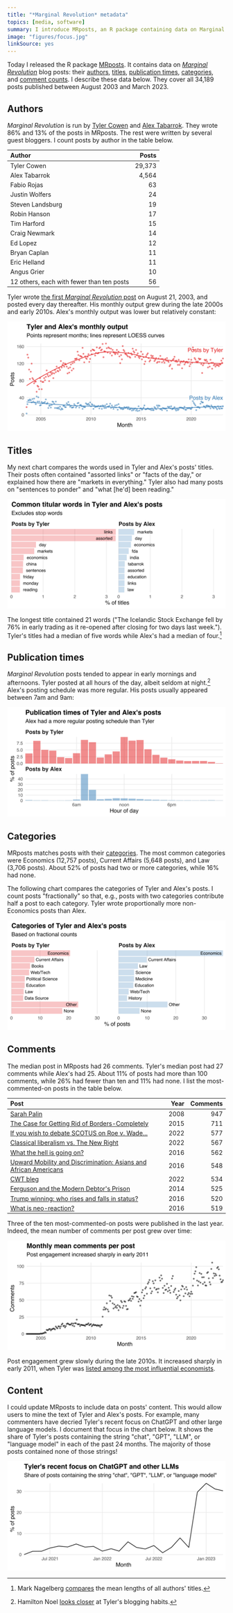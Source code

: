 ```yaml
---
title: "*Marginal Revolution* metadata"
topics: [media, software]
summary: I introduce MRposts, an R package containing data on Marginal Revolution blog posts.
image: "figures/focus.jpg"
linkSource: yes
---
```


Today I released the R package [MRposts](https://github.com/bldavies/MRposts).
It contains data on [*Marginal Revolution*](https://marginalrevolution.com) blog posts: their [authors](#authors), [titles](#titles), [publication times](#publication-times), [categories](#categories), and [comment counts](#comments).
I describe these data below.
They cover all 34,189 posts published between August 2003 and March 2023.

## Authors

*Marginal Revolution* is run by [Tyler Cowen](https://en.wikipedia.org/wiki/Tyler_Cowen) and [Alex Tabarrok](https://en.wikipedia.org/wiki/Alex_Tabarrok).
They wrote 86% and 13% of the posts in MRposts.
The rest were written by several guest bloggers.
I count posts by author in the table below.

|Author                                    |  Posts|
|:-----------------------------------------|------:|
|Tyler Cowen                               | 29,373|
|Alex Tabarrok                             |  4,564|
|Fabio Rojas                               |     63|
|Justin Wolfers                            |     24|
|Steven Landsburg                          |     19|
|Robin Hanson                              |     17|
|Tim Harford                               |     15|
|Craig Newmark                             |     14|
|Ed Lopez                                  |     12|
|Bryan Caplan                              |     11|
|Eric Helland                              |     11|
|Angus Grier                               |     10|
|12 others, each with fewer than ten posts |     56|

Tyler wrote [the first *Marginal Revolution* post](https://marginalrevolution.com/marginalrevolution/2003/08/the_lunar_men) on August 21, 2003, and posted every day thereafter.
His monthly output grew during the late 2000s and early 2010s.
Alex's monthly output was lower but relatively constant:

![](figures/monthly-output-1.svg)

## Titles

My next chart compares the words used in Tyler and Alex's posts' titles.
Their posts often contained "assorted links" or "facts of the day," or explained how there are "markets in everything."
Tyler also had many posts on "sentences to ponder" and "what [he'd] been reading."

![](figures/titular-words-1.svg)

The longest title contained 21 words ("The Icelandic Stock Exchange fell by 76% in early trading as it re-opened after closing for two days last week.").
Tyler's titles had a median of five words while Alex's had a median of four.[^nagelberg]

[^nagelberg]: Mark Nagelberg [compares](https://www.marknagelberg.com/lets-scrape-a-blog-part-1/) the mean lengths of all authors' titles.

## Publication times

*Marginal Revolution* posts tended to appear in early mornings and afternoons.
Tyler posted at all hours of the day, albeit seldom at night.[^noel]
Alex's posting schedule was more regular.
His posts usually appeared between 7am and 9am:

[^noel]: Hamilton Noel [looks closer](https://hamiltonnoel.substack.com/p/does-tyler-cowen-sleep) at Tyler's blogging habits.

![](figures/publication-times-1.svg)

## Categories

MRposts matches posts with their [categories](https://marginalrevolution.com/categories).
The most common categories were Economics (12,757 posts), Current Affairs (5,648 posts), and Law (3,706 posts).
About 52% of posts had two or more categories, while 16% had none.

The following chart compares the categories of Tyler and Alex's posts.
I count posts "fractionally" so that, e.g., posts with two categories contribute half a post to each category.
Tyler wrote proportionally more non-Economics posts than Alex.

![](figures/categories-1.svg)

## Comments

The median post in MRposts had 26 comments.
Tyler's median post had 27 comments while Alex's had 25.
About 11% of posts had more than 100 comments, while 26% had fewer than ten and 11% had none.
I list the most-commented-on posts in the table below.

|Post                                                             | Year| Comments|
|:----------------------------------------------------------------|----:|--------:|
|[Sarah Palin](https://marginalrevolution.com/marginalrevolution/2008/08/sarah-palin)| 2008|      947|
|[The Case for Getting Rid of Borders-Completely](https://marginalrevolution.com/marginalrevolution/2015/10/the-case-for-getting-rid-of-borders-completely)| 2015|      711|
|[If you wish to debate SCOTUS on Roe v. Wade...](https://marginalrevolution.com/marginalrevolution/2022/06/if-you-wish-to-debate-scotus-on-roe-v-wade)| 2022|      577|
|[Classical liberalism vs. The New Right](https://marginalrevolution.com/marginalrevolution/2022/10/classical-liberalism-vs-the-new-right)| 2022|      567|
|[What the hell is going on?](https://marginalrevolution.com/marginalrevolution/2016/05/what-in-the-hell-is-going-on)| 2016|      562|
|[Upward Mobility and Discrimination: Asians and African Americans](https://marginalrevolution.com/marginalrevolution/2016/11/upward-mobility-discrimination-asians-african-americans)| 2016|      548|
|[CWT bleg](https://marginalrevolution.com/marginalrevolution/2022/12/cwt-bleg)| 2022|      534|
|[Ferguson and the Modern Debtor's Prison](https://marginalrevolution.com/marginalrevolution/2014/08/ferguson-and-the-debtors-prison)| 2014|      525|
|[Trump winning: who rises and falls in status?](https://marginalrevolution.com/marginalrevolution/2016/11/trump-winning-rises-falls-status)| 2016|      520|
|[What is neo-reaction?](https://marginalrevolution.com/marginalrevolution/2016/06/what-is-neo-reaction)| 2016|      519|

Three of the ten most-commented-on posts were published in the last year.
Indeed, the mean number of comments per post grew over time:

![](figures/comments-growth-1.svg)

Post engagement grew slowly during the late 2010s.
It increased sharply in early 2011, when Tyler was [listed among the most influential economists](https://www.economist.com/free-exchange/2011/02/01/economics-most-influential-people).

## Content

I could update MRposts to include data on posts' content.
This would allow users to mine the text of Tyler and Alex's posts.
For example, many commenters have decried Tyler's recent focus on ChatGPT and other large language models.
I document that focus in the chart below.
It shows the share of Tyler's posts containing the string "chat", "GPT", "LLM", or "language model" in each of the past 24 months.
The majority of those posts contained none of those strings!

![](figures/focus-1.svg)

